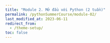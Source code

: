 ```yaml
---
title: "Module 2. Mở đầu với Python (2 tuần)"
permalink: /pythonSummerCourse/module-02/
last_modified_at: 2023-06-11
redirect_from:
  - /theme-setup/
toc: false
---
```

